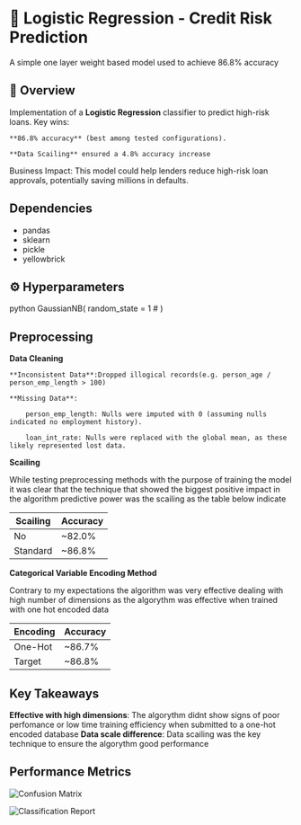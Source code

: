 # 📏 Logistic Regression - Credit Risk Prediction  

A simple one layer weight based model used to achieve 86.8% accuracy

## 📌 Overview  
Implementation of a **Logistic Regression** classifier to predict high-risk loans. Key wins:

    **86.8% accuracy** (best among tested configurations).

    **Data Scailing** ensured a 4.8% accuracy increase

Business Impact: This model could help lenders reduce high-risk loan approvals, potentially saving millions in defaults.

## Dependencies
- pandas
- sklearn
- pickle
- yellowbrick

## ⚙️ Hyperparameters  
python
GaussianNB(
    random_state = 1    #
)

## Preprocessing
**Data Cleaning**

    **Inconsistent Data**:Dropped illogical records(e.g. person_age / person_emp_length > 100)

    **Missing Data**:
    
        person_emp_length: Nulls were imputed with 0 (assuming nulls indicated no employment history).

        loan_int_rate: Nulls were replaced with the global mean, as these likely represented lost data.


**Scailing**

While testing preprocessing methods with the purpose of training the model it was clear that the technique that showed the biggest positive impact in the algorithm predictive power was the scailing as the table below indicate

|  Scailing  |  Accuracy  |
|------------|------------|
|     No     |   ~82.0%   |
|  Standard  |   ~86.8%   |

**Categorical Variable Encoding Method**

Contrary to my expectations the algorithm was very effective dealing with high number of dimensions as the algorythm was effective when trained with one hot encoded data

|  Encoding  |  Accuracy  |
|------------|------------|
|  One-Hot   |   ~86.7%   |
|  Target    |   ~86.8%   |



## Key Takeaways

**Effective with high dimensions**: The algorythm didnt show signs of poor perfomance or low time training efficiency when submitted to a one-hot encoded database
**Data scale difference**: Data scailing was the key technique to ensure the algorythm good performance

## Performance Metrics

![Confusion Matrix](images/knn_cm.png)

![Classification Report](images/knn_cf.png)

